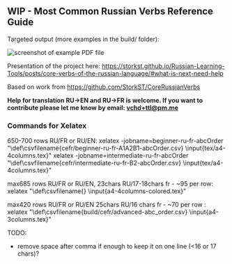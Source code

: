 ## WIP - Most Common Russian Verbs Reference Guide

Targeted output (more examples in the build/ folder):

![screenshot of example PDF file](https://github.com/StorkST/RussianVerbsSheets/raw/master/example-sheet.png "RU/EN intermediate")

Presentation of the project here: https://storkst.github.io/Russian-Learning-Tools/posts/core-verbs-of-the-russian-language/#what-is-next-need-help

Based on work from https://github.com/StorkST/CoreRussianVerbs


**Help for translation RU->EN and RU->FR is welcome. If you want to contribute please let me know by email: vchd+ttl@pm.me**


### Commands for Xelatex
650-700 rows RU/FR or RU/EN:
xelatex -jobname=beginner-ru-fr-abcOrder "\def\csvfilename{cefr/beginner-ru-fr-A1A2B1-abcOrder.csv} \input{tex/a4-4columns.tex}"
xelatex -jobname=intermediate-ru-fr-abcOrder "\def\csvfilename{cefr/intermediate-ru-fr-B2-abcOrder.csv} \input{tex/a4-4columns.tex}"

max685 rows RU/FR or RU/EN, 23chars RU/17-18chars fr - ~95 per row:
xelatex "\def\csvfilename{} \input{a4-4columns-colored.tex}"

max420 rows RU/FR or RU/EN 25chars RU/16 chars fr - ~70 per row :
xelatex "\def\csvfilename{build/cefr/advanced-abc_order.csv} \input{a4-3columns.tex}"

TODO:
  * remove space after comma if enough to keep it on one line (<16 or 17 chars)?

